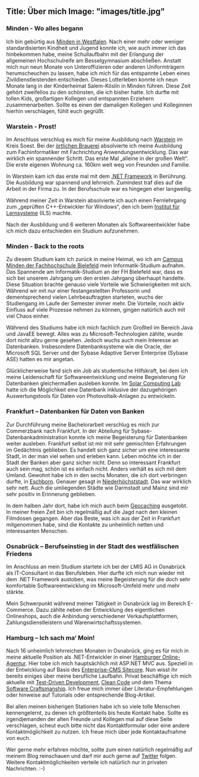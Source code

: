 Title: Über mich
Image: "images/title.jpg"
---

### Minden - Wo alles begann

Ich bin gebürtig aus [Minden in Westfalen](http://www.minden.de/). Nach einer mehr oder weniger standardisierten Kindheit und Jugend konnte ich, wie auch immer ich das hinbekommen habe, meine Schullaufbahn mit der Erlangung der allgemeinen Hochschulreife am Besselgymnasium abschließen. Anstatt mich nun neun Monate von Unteroffizieren oder anderen Uniformträgern herumscheuchen zu lassen, habe ich mich für das entspannte Leben eines Zivildienstleistenden entschieden. Dieses Lotterleben konnte ich neun Monate lang in der Kinderheimat Salem-Köslin in Minden führen. Diese Zeit gehört zweifellos zu den schönsten, die ich bisher hatte. Ich durfte mit tollen Kids, großartigen Kollegen und entspannten Erziehern zusammenarbeiten. Sollte es einen der damaligen Kollegen und Kolleginnen hierhin verschlagen, fühlt euch gegrüßt.

### Warstein - Prost!

Im Anschluss verschlug es mich für meine Ausbildung nach [Warstein](http://www.warstein.de/aktuelles.html) im Kreis Soest. 
Bei der [örtlichen Brauerei](http://www.warsteiner.de/) absolvierte ich meine Ausbildung zum Fachinformatiker mit Fachrichtung Anwendungsentwicklung. Das war wirklich ein spannender Schritt. Das erste Mal „alleine in der großen Welt“. Die erste eigenen Wohnung ca. 160km weit weg von Freunden und Familie.

In Warstein kam ich das erste mal mit dem [.NET Framework](https://www.microsoft.com/de-de/download/details.aspx?id=30653) in Berührung. Die Ausbildung war spannend und lehrreich. Zumindest traf dies auf die Arbeit in der Firma zu. In der Berufsschule war es hingegen eher langweilig.

Während meiner Zeit in Warstein absolvierte ich auch einen Fernlehrgang zum „geprüften C++-Entwickler für Windows“, 
den ich beim [Institut für Lernsysteme](http://www.ils.de/) (ILS) machte.

Nach der Ausbildung und 6 weiteren Monaten als Softwareentwickler habe ich mich dazu entschieden ein Studium aufzunehmen.

### Minden - Back to the roots

Zu diesem Studium kam ich zurück in meine Heimat, wo ich am [Campus Minden der Fachhochschule Bielefeld](http://www.fh-bielefeld.de/minden) 
mein Informatik-Studium aufnahm. Das Spannende am Informatik-Studium an der FH Bielefeld war, dass es sich bei unserem Jahrgang um den ersten Jahrgang überhaupt handelte. Diese Situation brachte genauso viele Vorteile wie Schwierigkeiten mit sich. Während wir mit nur einer festangestellten Professorin und dementsprechend vielen Lehrbeauftragten starteten, wuchs der Studiengang im Laufe der Semester immer mehr. Die Vorteile, noch aktiv Einfluss auf viele Prozesse nehmen zu können, gingen natürlich auch mit viel Chaos einher.

Während des Studiums habe ich mich fachlich zum Großteil im Bereich Java und JavaEE bewegt. Alles was zu Microsoft-Technologien zählte, wurde dort nicht allzu gerne gesehen. Jedoch wuchs auch mein Interesse an Datenbanken. Insbesondere Datenbanksysteme wie die Oracle, der Microsoft SQL Server und der Sybase Adaptive Server Enterprise (Sybase ASE) hatten es mir angetan.

Glücklicherweise fand sich ein Job als studentische Hilfskraft, bei dem ich meine Leidenschaft für Softwareentwicklung und 
meine Begeisterung für Datenbanken gleichermaßen ausleben konnte. Im [Solar Computing Lab](http://www.fh-bielefeld.de/minden/it-lehrraeume/solar-computing-lab)
hatte ich die Möglichkeit eine Datenbank inklusive der dazugehörigen Auswertungstools für Daten von Photovoltaik-Anlagen zu entwickeln.

### Frankfurt – Datenbanken für Daten von Banken

Zur Durchführung meine Bachelorarbeit verschlug es mich zur Commerzbank nach Frankfurt. In der Abteilung für Sybase-Datenbankadministration konnte ich meine Begeisterung für Datenbanken weiter ausleben. Frankfurt selbst ist mir mit sehr gemischten Erfahrungen im Gedächtnis geblieben. Es handelt sich ganz sicher um eine interessante Stadt, in der man viel sehen und erleben kann. Leben möchte ich in der Stadt der Banken aber ganz sicher nicht. Denn so interessant Frankfurt auch sein mag, schön ist es einfach nicht. Anders verhält es sich mit dem Umland. Gewohnt habe ich in den sechs Monaten, die ich dort verbringen durfte, in [Eschborn](http://www.eschborn.de/). Genauer gesagt in [Niederhöchststadt](https://de.wikipedia.org/wiki/Niederh%C3%B6chstadt). Das war wirklich sehr nett. Auch die umliegenden Städte wie Darmstadt und Mainz sind mir sehr positiv in Erinnerung geblieben.

In dem halben Jahr dort, habe ich mich auch beim [Geocaching](https://www.geocaching.com/play) ausgetobt. In meiner freien Zeit bin ich regelmäßig auf die Jagd nach den kleinen Filmdosen gegangen.
Aber das Beste, was ich aus der Zeit in Frankfurt mitgenommen habe, sind die Kontakte zu unheimlich netten und interessanten Menschen.

### Osnabrück – Berufseinstieg in der Stadt des westfälischen Friedens

Im Anschluss an mein Studium startete ich bei der LMIS AG in Osnabrück als IT-Consultant in das Berufsleben. Hier durfte ich mich nun wieder mit dem .NET Framework austoben, was meine Begeisterung für die doch sehr komfortable Softwareentwicklung im Microsoft-Umfeld mehr und mehr stärkte.

Mein Schwerpunkt während meiner Tätigkeit in Osnabrück lag im Bereich E-Commerce. Dazu zählte neben der Entwicklung des eigentlichen Onlineshops, auch die Anbindung verschiedener Verkaufsplattformen, Zahlungsdienstleistern und Warenwirtschaftssystemen.


### Hamburg – Ich sach ma‘ Moin!

Nach 16 unheimlich lehrreichen Monaten in Osnabrück, ging es für mich in meine aktuelle Position als .NET-Entwickler in einer [Hamburger Online-Agentur](http://www.neveling.net). Hier tobe ich mich hauptsächlich mit ASP.NET MVC aus. Speziell in der Entwicklung auf Basis des [Enterprise-CMS Sitecore](http://www.sitecore.net/).
Nun wisst ihr bereits einiges über meine berufliche Laufbahn. Privat beschäftige ich mich aktuelle mit [Test-Driven Development](https://de.wikipedia.org/wiki/Testgetriebene_Entwicklung), 
[Clean Code](https://de.wikipedia.org/wiki/Clean_Code) und dem Thema [Software Craftsmanship](https://de.wikipedia.org/wiki/Software_Craftsmanship). Ich freue mich immer über Literatur-Empfehlungen oder hinweise auf Tutorials oder entsprechende Blog-Artikel.

Bei allen meinen bisherigen Stationen habe ich so viele tolle Menschen kennengelernt, zu denen ich größtenteils bis heute Kontakt habe. Sollte es irgendjemanden der alten Freunde und Kollegen mal auf diese Seite verschlagen, scheut euch bitte nicht das Kontaktformular oder eine andere Kontaktmöglichkeit zu nutzen. Ich freue mich über jede Kontaktaufnahme von euch.

Wer gerne mehr erfahren möchte, sollte zum einen natürlich regelmäßig auf meinem Blog reinschauen und darf mir auch gerne auf [Twitter](https://twitter.com/n_develop) folgen. Weitere Kontaktmöglichkeiten verteile ich natürlich nur in privaten Nachrichten. :-)